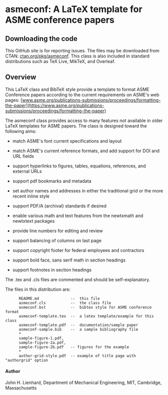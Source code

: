  
  # asmeconf: A LaTeX template for ASME conference papers #
 
  ## Downloading the code ##
   This GitHub site is for reporting issues. The files may be downloaded from CTAN: [ctan.org/pkg/asmeconf](https://ctan.org/pkg/asmeconf). This class is also included in standard distributions such as TeX Live, MikTeX, and Overleaf. 
  
  ## Overview ##
  This LaTeX class and BibTeX style provide a template to format ASME Conference papers according to
  the current requirements on ASME's web pages: [www.asme.org/publications-submissions/proceedings/formatting-the-paper](https://www.asme.org/publications-submissions/proceedings/formatting-the-paper)
  
  The asmeconf class provides access to many features not available in older LaTeX templates for ASME papers. The class is designed toward the following aims:

- match ASME's font current specifications and layout

- match ASME's current reference formats, and add support for DOI and URL fields

- support hyperlinks to figures, tables, equations, references, and external URLs

- support pdf bookmarks and metadata

- set author names and addresses in either the traditional grid or the more recent inline style

- support PDF/A (archival) standards if desired

- enable various math and text features from the newtxmath and newtxtext packages

- provide line numbers for editing and review

- support balancing of columns on last page

- support copyright footer for federal employees and contractors

- support bold face, sans serif math in section headings

- support footnotes in section headings

The .tex and .cls files are commented and should be self-explanatory.

The files in this distribution are:

          README.md              --  this file
          asmeconf.cls           --  the class file
          asmeconf.bst           --  bibtex style for ASME conference format
          asmeconf-template.tex  --  a latex template/example for this class
          asmeconf-template.pdf  --  documentation/sample paper
          asmeconf-sample.bib    --  a sample bibliography file
          *
          sample-figure-1.pdf, 
          sample-figure-2a.pdf, 
          sample-figure-2b.pdf   -- figures for the example
          *
          author-grid-style.pdf  -- example of title page with "authorgrid" option

#### Author ####
  
John H. Lienhard, Department of Mechanical Engineering, MIT, Cambridge, Massachusetts

